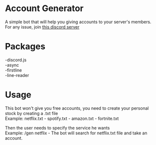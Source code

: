 # Account Generator
A simple bot that will help you giving accounts to your server's members.
For any issue, join [this discord server](https://discord.gg/hQZyAmp)  

# Packages
-discord.js  
-async  
-firstline  
-line-reader  

# Usage
This bot won't give you free accounts, you need to create your personal stock by creating a .txt file  
Example: netflix.txt - spotify.txt - amazon.txt - fortnite.txt  

Then the user needs to specify the service he wants  
Example: /gen netflix  - The bot will search for netflix.txt file and take an account.

